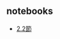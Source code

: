 
notebooks
---------

- [2.2節](http://nbviewer.ipython.org/github/nekonya/pydata/blob/master/pydata2.2.ipynb)
